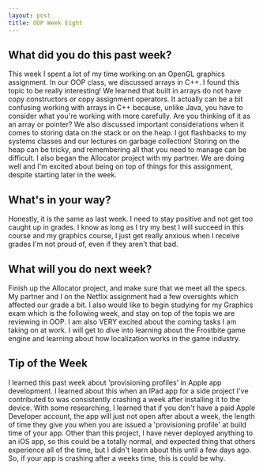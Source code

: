 ```yaml
---
layout: post
title: OOP Week Eight
---
```


## What did you do this past week?
This week I spent a lot of my time working on an OpenGL graphics assignment. In our OOP class, we discussed arrays in C++. I found this 
topic to be really interesting! We learned that built in arrays do not have copy constructors or copy assignment operators. It actually
can be a bit confusing working with arrays in C++ because, unlike Java, you have to consider what you're working with more carefully. Are you
thinking of it as an array or pointer?
We also discussed important considerations when it comes to storing data on the stack or on the heap. I got flashbacks to 
my systems classes and our lectures on garbage collection! Storing on the heap can be tricky, and remembering all that you need
to manage can be difficult.
I also began the Allocator project with my partner. We are doing well and I'm excited about being on top of things for this assignment, 
despite starting later in the week.

## What's in your way?
Honestly, it is the same as last week. I need to stay positive and not get too caught up in grades. I know as long as I try my
best I will succeed in this course and my graphics course, I just get really anxious when I receive grades I'm not proud of, even 
if they aren't that bad.


## What will you do next week?
Finish up the Allocator project, and make sure that we meet all the specs. My partner and I on the Netflix assignment had a few
oversights which affected our grade a bit. I also would like to begin studying for my Graphics exam which is the following week, and 
stay on top of the topis we are reviewing in OOP.
I am also VERY excited about the coming tasks I am taking on at work. I will get to dive into learning about the Frostbite game engine
and learning about how localization works in the game industry.

## Tip of the Week
I learned this past week about 'provisioning profiles' in Apple app development. I learned about this when an IPad app for a side
project I've contributed to was consistently crashing a week after installing it to the device. With some researching, I learned 
that if you don't have a paid Apple Developer account, the app will just not open after about a week, the length of time they give
you when you are issued a 'provisioning profile' at build time of your app. 
Other than this project, I have never deployed anything to an iOS app, so this could be a totally normal, and expected thing that others
experience all of the time, but I didn't learn about this until a few days ago. So, if your app is crashing after a weeks time, this is could be why.
